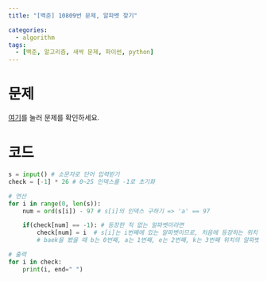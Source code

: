```yaml
---
title: "[백준] 10809번 문제, 알파벳 찾기"

categories:
  - algorithm
tags:
  - [백준, 알고리즘, 새싹 문제, 파이썬, python]
---
```


# 문제
[여기](https://www.acmicpc.net/problem/10809)를 눌러 문제를 확인하세요.
# 코드
```python
s = input() # 소문자로 단어 입력받기
check = [-1] * 26 # 0~25 인덱스를 -1로 초기화

# 연산
for i in range(0, len(s)):
    num = ord(s[i]) - 97 # s[i]의 인덱스 구하기 => 'a' == 97

    if(check[num] == -1): # 등장한 적 없는 알파벳이라면
        check[num] = i  # s[i]는 i번째에 있는 알파벳이므로, 처음에 등장하는 위치인 i를 저장
        # baek을 봤을 때 b는 0번째, a는 1번째, e는 2번째, k는 3번째 위치의 알파벳임

# 출력
for i in check:
    print(i, end=" ")
```